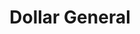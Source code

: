 ---
title: "Dollar General"
url: /tonawanda/dollar-general-niagara-falls-boulevard/
shop: variety store
---